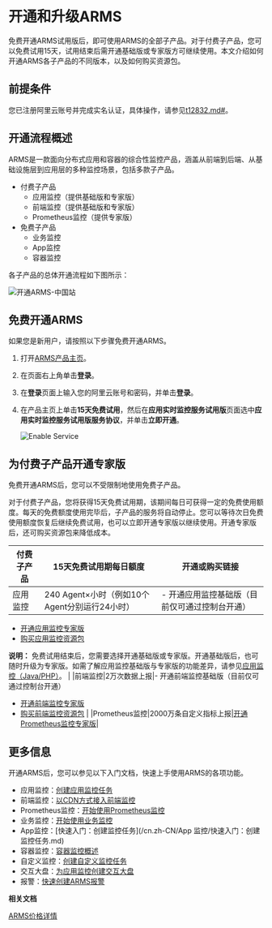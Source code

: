 # 开通和升级ARMS

免费开通ARMS试用版后，即可使用ARMS的全部子产品。对于付费子产品，您可以免费试用15天，试用结束后需开通基础版或专家版方可继续使用。本文介绍如何开通ARMS各子产品的不同版本，以及如何购买资源包。

## 前提条件

您已注册阿里云账号并完成实名认证，具体操作，请参见[t12832.md\#]()。

## 开通流程概述

ARMS是一款面向分布式应用和容器的综合性监控产品，涵盖从前端到后端、从基础设施层到应用层的多种监控场景，包括多款子产品。

-   付费子产品
    -   应用监控（提供基础版和专家版）
    -   前端监控（提供基础版和专家版）
    -   Prometheus监控（提供专家版）
-   免费子产品
    -   业务监控
    -   App监控
    -   容器监控

各子产品的总体开通流程如下图所示：

![开通ARMS-中国站](https://static-aliyun-doc.oss-accelerate.aliyuncs.com/assets/img/zh-CN/5360994061/p74982.png)

## 免费开通ARMS

如果您是新用户，请按照以下步骤免费开通ARMS。

1.  打开[ARMS产品主页](https://www.aliyun.com/product/arms)。
2.  在页面右上角单击**登录**。
3.  在**登录**页面上输入您的阿里云账号和密码，并单击**登录**。
4.  在产品主页上单击**15天免费试用**，然后在**应用实时监控服务试用版**页面选中**应用实时监控服务试用版服务协议**，并单击**立即开通**。

    ![Enable Service](https://static-aliyun-doc.oss-accelerate.aliyuncs.com/assets/img/zh-CN/4326127951/p75925.png)


## 为付费子产品开通专家版

免费开通ARMS后，您可以不受限制地使用免费子产品。

对于付费子产品，您将获得15天免费试用期，该期间每日可获得一定的免费使用额度。每天的免费额度使用完毕后，子产品的服务将自动停止。您可以等待次日免费使用额度恢复后继续免费试用，也可以立即开通专家版以继续使用。开通专家版后，还可购买资源包来降低成本。

|付费子产品|15天免费试用期每日额度|开通或购买链接|
|-----|------------|-------|
|应用监控|240 Agent×小时（例如10个Agent分别运行24小时）|-   开通应用监控基础版（目前仅可通过控制台开通）
-   [开通应用监控专家版](https://common-buy.aliyun.com/?&commodityCode=arms_app_post#/buy)
-   [购买应用监控资源包](https://common-buy.aliyun.com/?&commodityCode=arms_app_bag#/buy)

**说明：** 免费试用结束后，您需要选择开通基础版或专家版。开通基础版后，也可随时升级为专家版。如需了解应用监控基础版与专家版的功能差异，请参见[应用监控（Java/PHP）](/cn.zh-CN/产品定价/产品版本对比.md)。 |
|前端监控|2万次数据上报|-   开通前端监控基础版（目前仅可通过控制台开通）
-   [开通前端监控专家版](https://common-buy.aliyun.com/?&commodityCode=arms_web_post#/buy)
-   [购买前端监控资源包](https://common-buy.aliyun.com/?&commodityCode=arms_web_bag#/buy) |
|Prometheus监控|2000万条自定义指标上报|[开通Prometheus监控专家版](https://common-buy.aliyun.com/?commodityCode=arms_promethues_public_cn#/open)|

## 更多信息

开通ARMS后，您可以参见以下入门文档，快速上手使用ARMS的各项功能。

-   应用监控：[创建应用监控任务](/cn.zh-CN/快速入门/创建应用监控任务.md)
-   前端监控：[以CDN方式接入前端监控](/cn.zh-CN/前端监控/接入前端监控/Web场景/以CDN方式接入前端监控.md)
-   Prometheus监控：[开始使用Prometheus监控]()
-   业务监控：[开始使用业务监控](/cn.zh-CN/业务监控/快速入门/开始使用业务监控.md)
-   App监控：[快速入门：创建监控任务](/cn.zh-CN/App 监控/快速入门：创建监控任务.md)
-   容器监控：[容器监控概述](/cn.zh-CN/容器监控/容器监控概述.md)
-   自定义监控：[创建自定义监控任务](/cn.zh-CN/快速入门/创建自定义监控任务.md)
-   交互大盘：[为应用监控创建交互大盘](/cn.zh-CN/快速入门/为应用监控创建交互大盘.md)
-   报警：[快速创建ARMS报警](/cn.zh-CN/快速入门/快速创建ARMS报警.md)

**相关文档**  


[ARMS价格详情](https://www.aliyun.com/price/product#/arms/detail)

